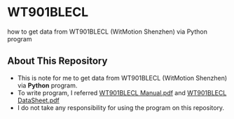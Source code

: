 # WT901BLECL
how to get data from WT901BLECL (WitMotion Shenzhen) via Python program

## About This Repository
- This is note for me to get data from  WT901BLECL (WitMotion Shenzhen) via **Python** program.
- To write program, I referred [WT901BLECL Manual.pdf](https://github.com/WITMOTION/WT901BLECL/blob/master/WT901BLECL%20Manual.pdf) and  [WT901BLECL DataSheet.pdf](https://github.com/WITMOTION/WT901BLECL/blob/master/WT901BLECL%20DataSheet.pdf)
- I do not take any responsibility for using the program on this repository.

